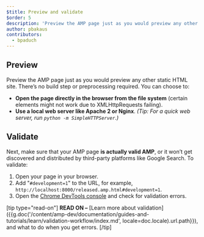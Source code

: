 ```yaml
---
$title: Preview and validate
$order: 5
description: 'Preview the AMP page just as you would preview any other static HTML site. There’s no build step or preprocessing required. You can choose to: ...'
author: pbakaus
contributors:
  - bpaduch
---
```


## Preview

Preview the AMP page just as you would preview any other static HTML site. There’s no build step or preprocessing required. You can choose to:

  - **Open the page directly in the browser from the file system** (certain elements might not work due to XMLHttpRequests failing).
  - **Use a local web server like Apache 2 or Nginx**.
    *(Tip: For a quick web server, run `python -m SimpleHTTPServer`.)*

## Validate

Next, make sure that your AMP page **is actually valid AMP**, or it won’t get discovered and distributed by third-party platforms like Google Search. To validate:

  1. Open your page in your browser.
  1. Add "`#development=1`" to the URL, for example, `http://localhost:8000/released.amp.html#development=1`.
  1. Open the [Chrome DevTools console](https://developers.google.com/web/tools/chrome-devtools/debug/console/) and check for validation errors.

[tip type="read-on"]
**READ ON –** [Learn more about validation]({{g.doc('/content/amp-dev/documentation/guides-and-tutorials/learn/validation-workflow/index.md', locale=doc.locale).url.path}}), and what to do when you get errors.
[/tip]
